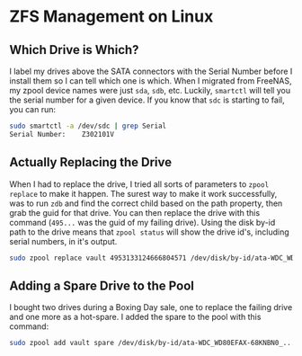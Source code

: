 # ZFS Management on Linux

## Which Drive is Which?
I label my drives above the SATA connectors with the Serial Number before I install them so I can tell which one is which. When I migrated from FreeNAS, my zpool device names were just `sda`, `sdb`, etc. Luckily, `smartctl` will tell you the serial number for a given device. If you know that `sdc` is starting to fail, you can run:
```sh
sudo smartctl -a /dev/sdc | grep Serial
Serial Number:    Z302101V
```

## Actually Replacing the Drive
When I had to replace the drive, I tried all sorts of parameters to `zpool replace` to make it happen. The surest way to make it work successfully, was to run `zdb` and find the correct child based on the path property, then grab the guid for that drive. You can then replace the drive with this command (`495...` was the guid of my failing drive). Using the disk by-id path to the drive means that `zpool status` will show the drive id's, including serial numbers, in it's output.
```sh
sudo zpool replace vault 4953133124666804571 /dev/disk/by-id/ata-WDC_WD40EFRX-68N32N0_....
```

## Adding a Spare Drive to the Pool
I bought two drives during a Boxing Day sale, one to replace the failing drive and one more as a hot-spare. I added the spare to the pool with this command:
```sh
sudo zpool add vault spare /dev/disk/by-id/ata-WDC_WD80EFAX-68KNBN0_...
```


